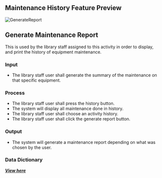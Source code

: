 ## Maintenance History Feature Preview
![GenerateReport](https://github.com/JakePatolilic/vsulib-ms/assets/114040840/ec93d7e6-5768-495f-b7db-d69a321cf89a)
## Generate Maintenance Report
This is used by the library staff assigned to this activity in order to display, and print the history of equipment maintenance.
### Input

- The library staff user shall generate the summary of the maintenance on that specific equipment.
### Process
-	 The library staff user shall press the history button.
-	The system will display all maintenance done in history.
-	The library staff user shall choose an activity history.
-	The library staff user shall click the generate report button.
### Output
-	The system will generate a maintenance report depending on what was chosen by the user.
### Data Dictionary
[***View here***](https://github.com/JakePatolilic/vsulib-ms/blob/main/Features/Maintenance%20History/Functions/Data%20Dictionary.md)

